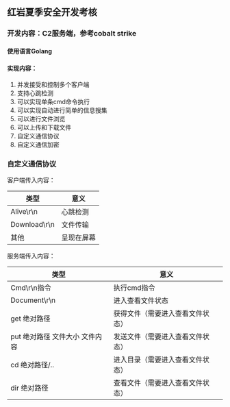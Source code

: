 ## 红岩夏季安全开发考核

### 开发内容：C2服务端，参考cobalt strike

#### 使用语言Golang

#### 实现内容：

1. 并发接受和控制多个客户端
2. 支持心跳检测
3. 可以实现单条cmd命令执行
4. 可以实现自动进行简单的信息搜集
5. 可以进行文件浏览
6. 可以上传和下载文件
7. 自定义通信协议
8. 自定义通信加密

### 自定义通信协议


客户端传入内容：

| 类型         | 意义       |
| ------------ | ---------- |
| Alive\r\n    | 心跳检测   |
| Download\r\n | 文件传输   |
| 其他         | 呈现在屏幕 |

服务端传入内容：

| 类型                           | 意义                             |
| ------------------------------ | -------------------------------- |
| Cmd\r\n指令                    | 执行cmd指令                      |
| Document\r\n                   | 进入查看文件状态                 |
| get 绝对路径                   | 获得文件（需要进入查看文件状态） |
| put 绝对路径 文件大小 文件内容 | 发送文件（需要进入查看文件状态） |
| cd  绝对路径/..                | 进入目录（需要进入查看文件状态） |
| dir 绝对路径                   | 查看文件（需要进入查看文件状态） |

